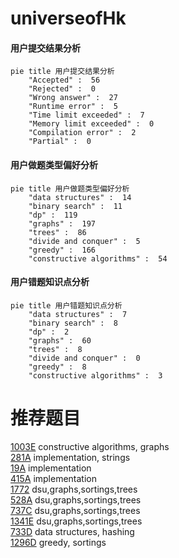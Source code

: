 # universeofHk

<!-- tabs:start -->



#### **用户提交结果分析**

```mermaid
pie title 用户提交结果分析
    "Accepted" :  56
    "Rejected" :  0
    "Wrong answer" :  27
    "Runtime error" :  5
    "Time limit exceeded" :  7
    "Memory limit exceeded" :  0
    "Compilation error" :  2
    "Partial" :  0
```

#### **用户做题类型偏好分析**

```mermaid
pie title 用户做题类型偏好分析
    "data structures" :  14
    "binary search" :  11
    "dp" :  119
    "graphs" :  197
    "trees" :  86
    "divide and conquer" :  5
    "greedy" :  166
    "constructive algorithms" :  54
```
#### **用户错题知识点分析**

```mermaid
pie title 用户错题知识点分析
    "data structures" :  7
    "binary search" :  8
    "dp" :  2
    "graphs" :  60
    "trees" :  8
    "divide and conquer" :  0
    "greedy" :  8
    "constructive algorithms" :  3
```



<!-- tabs:end -->
# 推荐题目
[1003E](https://codeforces.com/contest/1003/problem/E)		constructive algorithms,
                        graphs		  
[281A](https://codeforces.com/contest/281/problem/A)		implementation,
                        strings		  
[19A](https://codeforces.com/contest/19/problem/A)		implementation		  
[415A](https://codeforces.com/contest/415/problem/A)		implementation		  
[1772](https://codeforces.com/contest/177/problem/2)		dsu,graphs,sortings,trees		  
[528A](https://codeforces.com/contest/528/problem/A)		dsu,graphs,sortings,trees		  
[737C](https://codeforces.com/contest/737/problem/C)		dsu,graphs,sortings,trees		  
[1341E](https://codeforces.com/contest/1341/problem/E)		dsu,graphs,sortings,trees		  
[733D](https://codeforces.com/contest/733/problem/D)		data structures,
                        hashing		  
[1296D](https://codeforces.com/contest/1296/problem/D)		greedy,
                        sortings		  
